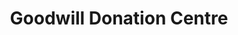 ---
title: "Goodwill Donation Centre"
url: /calgary/goodwill-donation-centre-symons-valley-parkway-nw/
shop: charity
---
